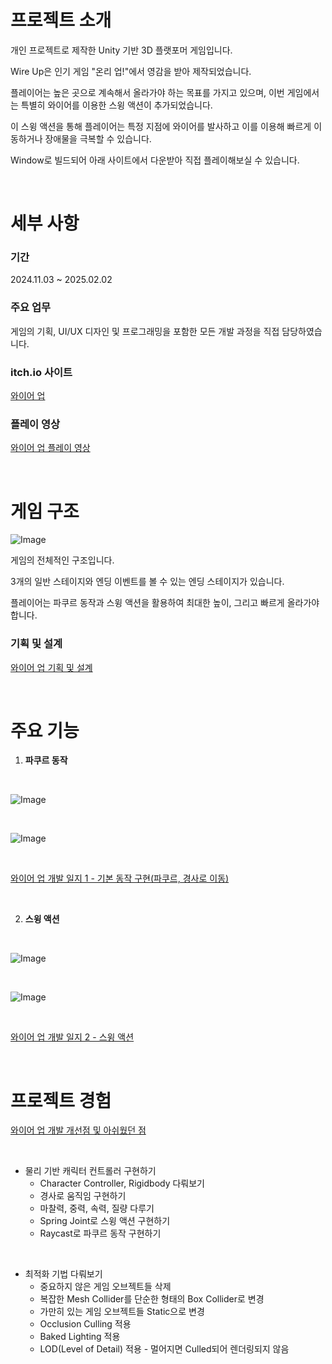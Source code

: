 # 프로젝트 소개

개인 프로젝트로 제작한 Unity 기반 3D 플랫포머 게임입니다.

Wire Up은 인기 게임 "온리 업!"에서 영감을 받아 제작되었습니다.

플레이어는 높은 곳으로 계속해서 올라가야 하는 목표를 가지고 있으며, 이번 게임에서는 특별히 와이어를 이용한 스윙 액션이 추가되었습니다. 

이 스윙 액션을 통해 플레이어는 특정 지점에 와이어를 발사하고 이를 이용해 빠르게 이동하거나 장애물을 극복할 수 있습니다.

Window로 빌드되어 아래 사이트에서 다운받아 직접 플레이해보실 수 있습니다.

</br>

# 세부 사항

### 기간

2024.11.03 ~ 2025.02.02

### 주요 업무

게임의 기획, UI/UX 디자인 및 프로그래밍을 포함한 모든 개발 과정을 직접 담당하였습니다.

### itch.io 사이트

[와이어 업](https://harrrypoter.itch.io/wire-up)

### 플레이 영상

[와이어 업 플레이 영상](https://youtu.be/SaEnooSEL6w?si=wKoJR3-56rKfwwWn)

</br>

# 게임 구조

![Image](https://github.com/user-attachments/assets/31a4e610-871a-4dbd-a6dd-7463f7647534)

게임의 전체적인 구조입니다.

3개의 일반 스테이지와 엔딩 이벤트를 볼 수 있는 엔딩 스테이지가 있습니다.

플레이어는 파쿠르 동작과 스윙 액션을 활용하여 최대한 높이, 그리고 빠르게 올라가야 합니다.

### 기획 및 설계

[와이어 업 기획 및 설계](https://www.notion.so/1334e320564d80debea0c690418888fc?pvs=4)

</br>

# 주요 기능

1. **파쿠르 동작**

<br/>

![Image](https://github.com/user-attachments/assets/4d646be9-4b88-4ba5-b879-0febe3f50a00)

<br/>

![Image](https://github.com/user-attachments/assets/ff4fe55e-3524-4ae6-a3da-af1072e9cdac)

<br/>

[와이어 업 개발 일지 1 - 기본 동작 구현(파쿠르, 경사로 이동)](https://www.notion.so/1-1574e320564d803f8de3eeef35d9d668?pvs=4) 

<br/>

2. **스윙 액션**

<br/>

![Image](https://github.com/user-attachments/assets/9adcdee7-5631-4fd0-ad89-b3e8aac51a99)

<br/>

![Image](https://github.com/user-attachments/assets/b590d08c-1a3a-4a42-90b5-70b7a3e06d61)

<br/>

[와이어 업 개발 일지 2 - 스윙 액션](https://www.notion.so/2-15e4e320564d80bfbda0ec141dafe51c?pvs=4) 

<br/>

# 프로젝트 경험

[와이어 업 개발 개선점 및 아쉬웠던 점](https://www.notion.so/1864e320564d80958debe83da4937d6f?pvs=21) 

<br/>

- 물리 기반 캐릭터 컨트롤러 구현하기
    - Character Controller, Rigidbody 다뤄보기
    - 경사로 움직임 구현하기
    - 마찰력, 중력, 속력, 질량 다루기
    - Spring Joint로 스윙 액션 구현하기
    - Raycast로 파쿠르 동작 구현하기

<br/>

- 최적화 기법 다뤄보기
    - 중요하지 않은 게임 오브젝트들 삭제
    - 복잡한 Mesh Collider를 단순한 형태의 Box Collider로 변경
    - 가만히 있는 게임 오브젝트들 Static으로 변경
    - Occlusion Culling 적용
    - Baked Lighting 적용
    - LOD(Level of Detail) 적용 - 멀어지면 Culled되어 렌더링되지 않음

<br/>

